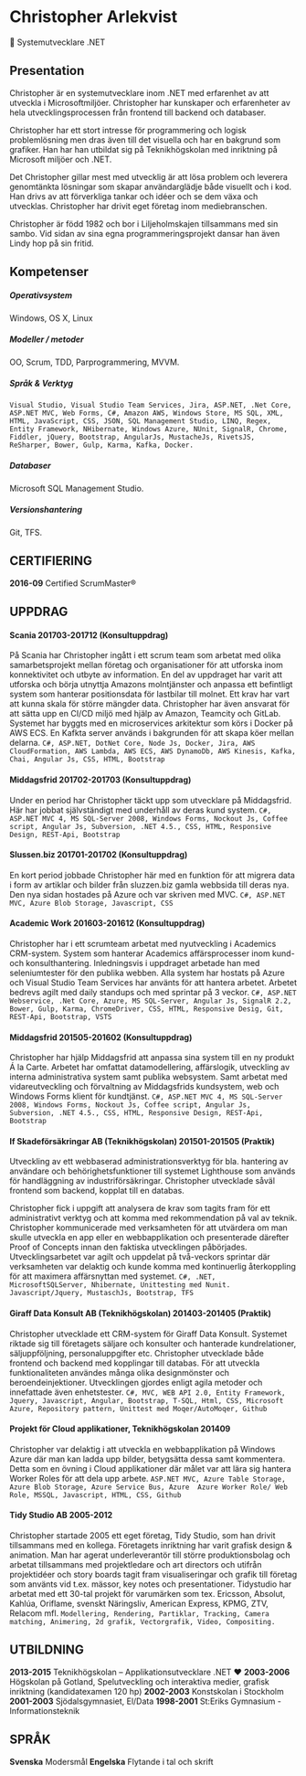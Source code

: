 # Christopher Arlekvist
:floppy_disk: Systemutvecklare .NET

## Presentation
Christopher är en systemutvecklare inom .NET med erfarenhet av att utveckla i Microsoftmiljöer. Christopher har kunskaper och erfarenheter av hela utvecklingsprocessen från frontend till backend och databaser.

Christopher har ett stort intresse för programmering och logisk problemlösning men dras även till det visuella och har en bakgrund som grafiker. Han har han utbildat sig på Teknikhögskolan med inriktning på Microsoft miljöer och .NET.

Det Christopher gillar mest med utvecklig är att lösa problem och leverera genomtänkta lösningar som skapar användarglädje både visuellt och i kod.
Han drivs av att förverkliga tankar och idéer och se dem växa och utvecklas. Christopher har drivit eget företag inom mediebranschen.

Christopher är född 1982 och bor i Liljeholmskajen tillsammans med sin sambo. Vid sidan av sina egna programmeringsprojekt dansar han även Lindy hop på sin fritid.

## Kompetenser

##### Operativsystem
Windows, OS X, Linux
##### Modeller / metoder
OO, Scrum, TDD, Parprogrammering, MVVM.
##### Språk & Verktyg
`Visual Studio, Visual Studio Team Services, Jira, ASP.NET, .Net Core, ASP.NET MVC, Web Forms, C#, Amazon AWS, Windows Store, MS SQL, XML, HTML, JavaScript, CSS, JSON, SQL Management Studio, LINQ, Regex, Entity Framework, NHibernate, Windows Azure, NUnit, SignalR, Chrome, Fiddler, jQuery, Bootstrap, AngularJs, MustacheJs, RivetsJS, ReSharper, Bower, Gulp, Karma, Kafka, Docker.`
##### Databaser
Microsoft SQL Management Studio.
##### Versionshantering
Git, TFS.

## CERTIFIERING
**2016-09**		Certified ScrumMaster®

## UPPDRAG
#### Scania 201703-201712 (Konsultuppdrag)
På Scania har Christopher ingått i ett scrum team som arbetat med olika samarbetsprojekt mellan företag och organisationer för att utforska inom konnektivitet och utbyte av information. En del av uppdraget har varit att utforska och börja utnyttja Amazons molntjänster och anpassa ett befintligt system som hanterar positionsdata för lastbilar till molnet. Ett krav har vart att kunna skala för större mängder data. Christopher har även ansvarat för att sätta upp en CI/CD miljö med hjälp av Amazon, Teamcity och GitLab. Systemet har byggts med en microservices arkitektur som körs i Docker på AWS ECS. En Kafkta server används i bakgrunden för att skapa köer mellan delarna.
`C#, ASP.NET, DotNet Core, Node Js, Docker, Jira, AWS CloudFormation, AWS Lambda, AWS ECS, AWS DynamoDb, AWS Kinesis, Kafka, Chai, Angular Js, CSS, HTML, Bootstrap`

#### Middagsfrid 201702-201703 (Konsultuppdrag)
Under en period har Christopher täckt upp som utvecklare på Middagsfrid. Här har jobbat självständigt med underhåll av deras kund system.
`C#, ASP.NET MVC 4, MS SQL-Server 2008, Windows Forms, Nockout Js, Coffee script, Angular Js, Subversion, .NET 4.5., CSS, HTML, Responsive Design, REST-Api, Bootstrap`

#### Slussen.biz 201701-201702 (Konsultuppdrag)
En kort period jobbade Christopher här med en funktion för att migrera data i form av artiklar och bilder från sluzzen.biz gamla webbsida till deras nya. Den nya sidan hostades på Azure och var skriven med MVC. 
`C#, ASP.NET MVC, Azure Blob Storage, Javascript, CSS`

#### Academic Work 201603-201612 (Konsultuppdrag)
Christopher har i ett scrumteam arbetat med nyutveckling i Academics CRM-system. System som hanterar Academics affärsprocesser inom kund- och konsulthantering. Inledningsvis i uppdraget arbetade han med seleniumtester för den publika webben. Alla system har hostats på Azure och Visual Studio Team Services har använts för att hantera arbetet.
Arbetet bedrevs agilt med daily standups och med sprintar på 3 veckor.
`C#, ASP.NET Webservice, .Net Core, Azure, MS SQL-Server, Angular Js, SignalR 2.2, Bower, Gulp, Karma, ChromeDriver, CSS, HTML, Responsive Desig, Git, REST-Api, Bootstrap, VSTS`

#### Middagsfrid 201505-201602 (Konsultuppdrag)
Christopher har hjälp Middagsfrid att anpassa sina system till en ny produkt Á la Carte. Arbetet har omfattat datamodellering, affärslogik, utveckling av interna administrativa system samt publika websystem.
Samt arbetat med vidareutveckling och förvaltning av Middagsfrids kundsystem, web och Windows Forms klient för kundtjänst.
`C#, ASP.NET MVC 4, MS SQL-Server 2008, Windows Forms, Nockout Js, Coffee script, Angular Js, Subversion, .NET 4.5., CSS, HTML, Responsive Design, REST-Api, Bootstrap`

#### If Skadeförsäkringar AB (Teknikhögskolan) 201501-201505 (Praktik)
Utveckling av ett webbaserad administrationsverktyg för bla. hantering av användare och behörighetsfunktioner till systemet Lighthouse som används för handläggning av industriförsäkringar. Christopher utvecklade såväl frontend som backend, kopplat till en databas.

Christopher fick i uppgift att analysera de krav som tagits fram för ett administrativt verktyg och att komma med rekommendation på val av teknik. Christopher kommunicerade med verksamheten för att utvärdera om man skulle utveckla en app eller en webbapplikation och presenterade därefter Proof of Concepts innan den faktiska utvecklingen påbörjades. Utvecklingsarbetet var agilt och uppdelat på två-veckors sprintar där verksamheten var delaktig och kunde komma med kontinuerlig återkoppling för att maximera affärsnyttan med systemet. 
`C#, .NET, MicrosoftSQLServer, Nhibernate, Unittesting med Nunit. Javascript/Jquery, MustaschJs, Bootstrap, TFS`

#### Giraff Data Konsult AB (Teknikhögskolan) 201403-201405 (Praktik)
Christopher utvecklade ett CRM-system för Giraff Data Konsult. Systemet riktade sig till företagets säljare och konsulter och hanterade kundrelationer, säljuppföljning, personaluppgifter etc. Christopher utvecklade både frontend och backend med kopplingar till databas. För att utveckla funktionaliteten användes många olika designmönster och beroendeinjektioner. Utvecklingen gjordes enligt agila metoder och innefattade även enhetstester. 
`C#, MVC, WEB API 2.0, Entity Framework, Jquery, Javascript, Angular, Bootstrap, T-SQL, Html, CSS, Microsoft Azure, Repository pattern, Unittest med Moqer/AutoMoqer, Github`


#### Projekt för Cloud applikationer, Teknikhögskolan 201409
Christopher var delaktig i att utveckla en webbapplikation på Windows Azure där man kan ladda upp bilder, betygsätta dessa samt kommentera. Detta som en övning i Cloud applikationer där målet var att lära sig hantera Worker Roles för att dela upp arbete.
`ASP.NET MVC, Azure Table Storage, Azure Blob Storage, Azure Service Bus, Azure  Azure Worker Role/ Web Role, MSSQL, Javascript, HTML, CSS, Github`

#### Tidy Studio AB 2005-2012
Christopher startade 2005 ett eget företag, Tidy Studio, som han drivit tillsammans med en kollega. Företagets inriktning har varit grafisk design & animation. Man har agerat underleverantör till större produktionsbolag och arbetat tillsammans med projektledare och art directors och utifrån projektidéer och story boards tagit fram visualiseringar och grafik till företag som använts vid t.ex. mässor, key notes och presentationer. 
Tidystudio har arbetat med ett 30-tal projekt för varumärken som tex. Ericsson, Absolut, Kahlúa, Oriflame, svenskt Näringsliv, American Express, KPMG, ZTV, Relacom mfl. 
`Modellering, Rendering, Partiklar, Tracking, Camera matching, Animering, 2d grafik, Vectorgrafik, Video, Compositing.`

## UTBILDNING
**2013-2015**	Teknikhögskolan – Applikationsutvecklare .NET :heart:
**2003-2006**	Högskolan på Gotland, Spelutveckling och interaktiva medier, grafisk 	inriktning (kandidatexamen 120 hp)
**2002-2003**	Konstskolan i Stockholm
**2001-2003**	Sjödalsgymnasiet, El/Data
**1998-2001**	St:Eriks Gymnasium - Informationsteknik

## SPRÅK
**Svenska** 	Modersmål
**Engelska**	Flytande i tal och skrift

